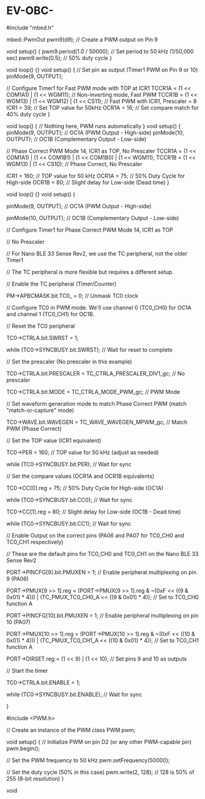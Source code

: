 # EV-OBC-
#include "mbed.h"

mbed::PwmOut pwm9(d9); // Create a PWM output on Pin 9

void setup() {
  pwm9.period(1.0 / 50000);  // Set period to 50 kHz (1/50,000 sec)
  pwm9.write(0.5);           // 50% duty cycle
}

void loop() {}
void setup() {
  // Set pin as output (Timer1 PWM on Pin 9 or 10)
  pinMode(9, OUTPUT);

  // Configure Timer1 for Fast PWM mode with TOP at ICR1
  TCCR1A = (1 << COM1A1) | (1 << WGM11); // Non-inverting mode, Fast PWM
  TCCR1B = (1 << WGM13) | (1 << WGM12) | (1 << CS11); // Fast PWM with ICR1, Prescaler = 8
  ICR1 = 39;  // Set TOP value for 50kHz
  OCR1A = 16; // Set compare match for 40% duty cycle
}

void loop() {
  // Nothing here, PWM runs automatically
}
void setup() {
  pinMode(9, OUTPUT);   // OC1A (PWM Output - High-side)
  pinMode(10, OUTPUT);  // OC1B (Complementary Output - Low-side)

  // Phase Correct PWM Mode 14, ICR1 as TOP, No Prescaler
  TCCR1A = (1 << COM1A1) | (1 << COM1B1) | (1 << COM1B0) | (1 << WGM11);
  TCCR1B = (1 << WGM13) | (1 << CS10);  // Phase Correct, No Prescaler

  ICR1 = 160;  // TOP value for 50 kHz
  OCR1A = 75;  // 50% Duty Cycle for High-side
  OCR1B = 80;  // Slight delay for Low-side (Dead time)
}

void loop() {}
void setup() {

  pinMode(9, OUTPUT);   // OC1A (PWM Output - High-side)

  pinMode(10, OUTPUT);  // OC1B (Complementary Output - Low-side)



  // Configure Timer1 for Phase Correct PWM Mode 14, ICR1 as TOP

  // No Prescaler



  // For Nano BLE 33 Sense Rev2, we use the TC peripheral, not the older Timer1

  // The TC peripheral is more flexible but requires a different setup.



  // Enable the TC peripheral (Timer/Counter)

  PM->APBCMASK.bit.TC0_ = 0; // Unmask TC0 clock



  // Configure TC0 in PWM mode.  We'll use channel 0 (TC0_CH0) for OC1A and channel 1 (TC0_CH1) for OC1B.



  // Reset the TC0 peripheral

  TC0->CTRLA.bit.SWRST = 1;

  while (TC0->SYNCBUSY.bit.SWRST); // Wait for reset to complete



  // Set the prescaler (No prescaler in this example)

  TC0->CTRLA.bit.PRESCALER = TC_CTRLA_PRESCALER_DIV1_gc; // No prescaler

  TC0->CTRLA.bit.MODE = TC_CTRLA_MODE_PWM_gc; // PWM Mode



  // Set waveform generation mode to match Phase Correct PWM (match "match-or-capture" mode)

  TC0->WAVE.bit.WAVEGEN = TC_WAVE_WAVEGEN_MPWM_gc; // Match PWM (Phase Correct)



  // Set the TOP value (ICR1 equivalent)

  TC0->PER = 160;  // TOP value for 50 kHz (adjust as needed)

  while (TC0->SYNCBUSY.bit.PER); // Wait for sync



  // Set the compare values (OCR1A and OCR1B equivalents)

  TC0->CC[0].reg = 75; // 50% Duty Cycle for High-side (OC1A)

  while (TC0->SYNCBUSY.bit.CC0); // Wait for sync



  TC0->CC[1].reg = 80; // Slight delay for Low-side (OC1B - Dead time)

  while (TC0->SYNCBUSY.bit.CC1); // Wait for sync





  // Enable Output on the correct pins (PA06 and PA07 for TC0_CH0 and TC0_CH1 respectively)

  // These are the default pins for TC0_CH0 and TC0_CH1 on the Nano BLE 33 Sense Rev2

  PORT->PINCFG[9].bit.PMUXEN = 1; // Enable peripheral multiplexing on pin 9 (PA06)

  PORT->PMUX[9 >> 1].reg = (PORT->PMUX[9 >> 1].reg & ~(0xF << ((9 & 0x01) * 4))) | (TC_PMUX_TC0_CH0_A << ((9 & 0x01) * 4)); // Set to TC0_CH0 function A



  PORT->PINCFG[10].bit.PMUXEN = 1; // Enable peripheral multiplexing on pin 10 (PA07)

  PORT->PMUX[10 >> 1].reg = (PORT->PMUX[10 >> 1].reg & ~(0xF << ((10 & 0x01) * 4))) | (TC_PMUX_TC0_CH1_A << ((10 & 0x01) * 4)); // Set to TC0_CH1 function A



  PORT->DIRSET.reg = (1 << 9) | (1 << 10); // Set pins 9 and 10 as outputs



  // Start the timer

  TC0->CTRLA.bit.ENABLE = 1;

  while (TC0->SYNCBUSY.bit.ENABLE); // Wait for sync

}


#include <PWM.h>

// Create an instance of the PWM class
PWM pwm;

void setup() {
  // Initialize PWM on pin D2 (or any other PWM-capable pin)
  pwm.begin();
  
  // Set the PWM frequency to 50 kHz
  pwm.setFrequency(50000);

  // Set the duty cycle (50% in this case)
  pwm.write(2, 128);  // 128 is 50% of 255 (8-bit resolution)
}

void 
